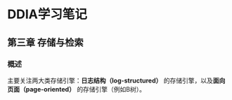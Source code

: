 # DDIA学习笔记

## 第三章 存储与检索

### 概述

主要关注两大类存储引擎：**日志结构（log-structured）** 的存储引擎，以及**面向页面（page-oriented）** 的存储引擎（例如B树）。